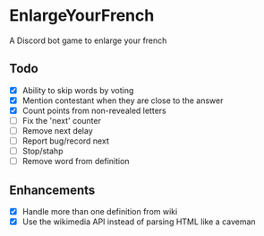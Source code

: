 # EnlargeYourFrench
A Discord bot game to enlarge your french


## Todo

- [x] Ability to skip words by voting
- [x] Mention contestant when they are close to the answer
- [x] Count points from non-revealed letters
- [ ] Fix the 'next' counter
- [ ] Remove next delay
- [ ] Report bug/record next 
- [ ] Stop/stahp
- [ ] Remove word from definition

## Enhancements

- [x] Handle more than one definition from wiki
- [x] Use the wikimedia API instead of parsing HTML like a caveman
